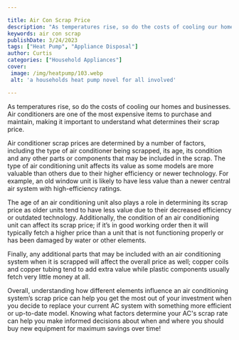 ```yaml
---

title: Air Con Scrap Price
description: "As temperatures rise, so do the costs of cooling our homes and businesses. Air conditioners are one of the most expensive items to...find out now"
keywords: air con scrap
publishDate: 3/24/2023
tags: ["Heat Pump", "Appliance Disposal"]
author: Curtis
categories: ["Household Appliances"]
cover: 
 image: /img/heatpump/103.webp
 alt: 'a households heat pump novel for all involved'

---
```


As temperatures rise, so do the costs of cooling our homes and businesses. Air conditioners are one of the most expensive items to purchase and maintain, making it important to understand what determines their scrap price.

Air conditioner scrap prices are determined by a number of factors, including the type of air conditioner being scrapped, its age, its condition and any other parts or components that may be included in the scrap. The type of air conditioning unit affects its value as some models are more valuable than others due to their higher efficiency or newer technology. For example, an old window unit is likely to have less value than a newer central air system with high-efficiency ratings. 

The age of an air conditioning unit also plays a role in determining its scrap price as older units tend to have less value due to their decreased efficiency or outdated technology. Additionally, the condition of an air conditioning unit can affect its scrap price; if it’s in good working order then it will typically fetch a higher price than a unit that is not functioning properly or has been damaged by water or other elements. 

Finally, any additional parts that may be included with an air conditioning system when it is scrapped will affect the overall price as well; copper coils and copper tubing tend to add extra value while plastic components usually fetch very little money at all. 

Overall, understanding how different elements influence an air conditioning system’s scrap price can help you get the most out of your investment when you decide to replace your current AC system with something more efficient or up-to-date model. Knowing what factors determine your AC's scrap rate can help you make informed decisions about when and where you should buy new equipment for maximum savings over time!
